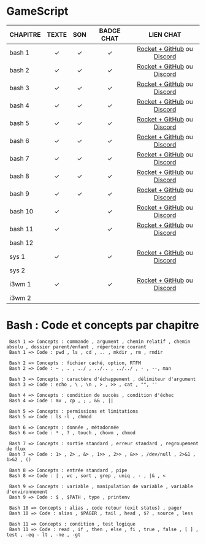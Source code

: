# GameScript

|CHAPITRE|TEXTE|SON|BADGE CHAT|LIEN CHAT|
|---------|:-----:|:-----:|:-----:|:-----:|
|bash 1|✓|✓|✓|[Rocket + GitHub](https://rocket.bjornulf.org) ou [Discord](https://discord.gg/25eRgvD)|
|bash 2|✓|✓|✓|[Rocket + GitHub](https://rocket.bjornulf.org) ou [Discord](https://discord.gg/25eRgvD)|
|bash 3|✓|✓|✓|[Rocket + GitHub](https://rocket.bjornulf.org) ou [Discord](https://discord.gg/25eRgvD)|
|bash 4|✓|✓|✓|[Rocket + GitHub](https://rocket.bjornulf.org) ou [Discord](https://discord.gg/25eRgvD)|
|bash 5|✓|✓|✓|[Rocket + GitHub](https://rocket.bjornulf.org) ou [Discord](https://discord.gg/25eRgvD)|
|bash 6|✓|✓|✓|[Rocket + GitHub](https://rocket.bjornulf.org) ou [Discord](https://discord.gg/25eRgvD)|
|bash 7|✓|✓|✓|[Rocket + GitHub](https://rocket.bjornulf.org) ou [Discord](https://discord.gg/25eRgvD)|
|bash 8|✓|✓|✓|[Rocket + GitHub](https://rocket.bjornulf.org) ou [Discord](https://discord.gg/25eRgvD)|
|bash 9|✓|✓|✓|[Rocket + GitHub](https://rocket.bjornulf.org) ou [Discord](https://discord.gg/25eRgvD)|
|bash 10|✓||✓|[Rocket + GitHub](https://rocket.bjornulf.org) ou [Discord](https://discord.gg/25eRgvD)|
|bash 11|✓||✓|[Rocket + GitHub](https://rocket.bjornulf.org) ou [Discord](https://discord.gg/25eRgvD)|
|bash 12|||||
|sys 1|✓||✓|[Rocket + GitHub](https://rocket.bjornulf.org) ou [Discord](https://discord.gg/25eRgvD)|
|sys 2|||||
|i3wm 1|✓||✓|[Rocket + GitHub](https://rocket.bjornulf.org) ou [Discord](https://discord.gg/25eRgvD)|
|i3wm 2|||||

# Bash : Code et concepts par chapitre

     Bash 1 => Concepts : commande , argument , chemin relatif , chemin absolu , dossier parent/enfant , répertoire courant
     Bash 1 => Code : pwd , ls , cd , .. , mkdir , rm , rmdir

     Bash 2 => Concepts : fichier caché, option, RTFM
     Bash 2 => Code : ~ , . , ../ , ../.. , ../../ , - , --, man

     Bash 3 => Concepts : caractère d'échappement , délimiteur d'argument
     Bash 3 => Code : echo , \ , \n , > , >> , cat , "", ''

     Bash 4 => Concepts : condition de succès , condition d'échec
     Bash 4 => Code : mv , cp , ; , && , ||

     Bash 5 => Concepts : permissions et limitations
     Bash 5 => Code : ls -l , chmod

     Bash 6 => Concepts : donnée , métadonnée
     Bash 6 => Code : * , ? , touch , chown , chmod

     Bash 7 => Concepts : sortie standard , erreur standard , regroupement de flux
     Bash 7 => Code : 1> , 2> , &> , 1>> , 2>> , &>> , /dev/null , 2>&1 , 1>&2 , ()

     Bash 8 => Concepts : entrée standard , pipe
     Bash 8 => Code : | , wc , sort , grep , uniq , - , |& , <

     Bash 9 => Concepts : variable , manipulation de variable , variable d'environnement
     Bash 9 => Code : $ , $PATH , type , printenv

     Bash 10 => Concepts : alias , code retour (exit status) , pager
     Bash 10 => Code : alias , $PAGER , tail , head , $? , source , less

     Bash 11 => Concepts : condition , test logique
     Bash 11 => Code : read , if , then , else , fi , true , false , [ ] , test , -eq - lt , -ne , -gt


